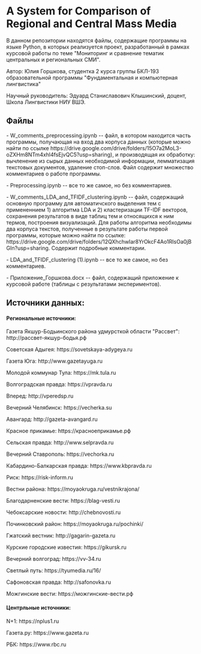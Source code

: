 # A System for Comparison of Regional and Central Mass Media
<p>В данном репозитории находятся файлы, содержащие программы на языке Python, в которых реализуется проект, разработанный в рамках курсовой работы по теме "Мониторинг и сравнение тематик центральных и региональных СМИ".</p>
<p>Автор: Юлия Горшкова, студентка 2 курса группы БКЛ-193 образовательной программы "Фундаментальная и компьютерная лингвистика"</p>
<p>Научный руководитель: Эдуард Станиславович Клышинский, доцент, Школа Лингвистики НИУ ВШЭ.</p>
<h2> Файлы </h2>
<p>- W_comments_preprocessing.ipynb -- файл, в котором находится часть программы, получающая на вход два корпуса данных (которые можно найти по ссылке https://drive.google.com/drive/folders/15O7a2MoL3-oZXHm8NTm4xhl4fsEjvQC5?usp=sharing), и производящая их обработку: вычленение из сырых данных необходимой информации, лемматизация текстовых документов, удаление стоп-слов. Файл содержит множество комментариев о работе программы.</p>
<p>- Preprocessing.ipynb -- все то же самое, но без комментариев.</p>
<p>- W_comments_LDA_and_TFIDF_clustering.ipynb -- файл, содержащий основную программу для автоматичского выделения тем с примененнием 1) алгоритма LDA и 2) кластеризации TF-IDF векторов, сохранения результатов в виде таблиц тем и относящихся к ним термов, построения визуализаций. Для работы алгоритма необходимы два корпуса текстов, полученные в результате работы первой программы, которые можно найти по ссылке: https://drive.google.com/drive/folders/12QXhchwIar8YrOkcF4Ao1RIsOa0jBGIn?usp=sharing. Содержит подробные комментарии. </p>
<p>- LDA_and_TFIDF_clustering (1).ipynb -- все то же самое, но без комментариев.
<p>- Приложение_Горшкова.docx -- файл, содержащий приложение к курсовой работе (таблицы с результатами экспериментов).
<h2> Источники данных: </h2>
<h4> Региональные источники: </h4>
<p>Газета Якшур-Бодьинского района удмурсткой области "Рассвет": http://рассвет-якшур-бодья.рф</p>
<p>Советская Адыгея: https://sovetskaya-adygeya.ru</p>
<p>Газета Юга: http://www.gazetayuga.ru</p>
<p>Молодой коммунар Тула: https://mk.tula.ru</p>
<p>Волгоградская правда: https://vpravda.ru</p>
<p>Вперед: http://vperedsp.ru</p>
<p>Вечерний Челябинск: https://vecherka.su</p>
<p>Авангард: http://gazeta-avangard.ru</p>
<p>Красное прикамье: https://красноеприкамье.рф</p>
<p>Сельская правда: http://www.selpravda.ru</p>
<p>Вечерний Ставрополь: https://vechorka.ru</p>
<p>Кабардино-Балкарская правда: https://www.kbpravda.ru</p>
<p>Риск: https://risk-inform.ru</p>
<p>Вестни района: https://moyaokruga.ru/vestnikrajona/</p>
<p>Благодарненские вести: https://blag-vesti.ru</p>
<p>Чебоксарские новости: http://chebnovosti.ru</p>
<p>Починковский район: https://moyaokruga.ru/pochinki/</p>
<p>Гжатский вестник: http://gagarin-gazeta.ru</p>
<p>Курские городские известия: https://gikursk.ru</p>
<p>Вечерний волгоград: https://vv-34.ru</p>
<p>Светлый путь: https://tyumedia.ru/16/</p>
<p>Сафоновская правда: http://safonovka.ru</p>
<p>Можгинские вести: https://можгинские-вести.рф</p>
<h4> Центрльные источники: </h4>
<p>N+1: https://nplus1.ru</p>
<p>Газета.ру: https://www.gazeta.ru</p>
<p>РБК: https://www.rbc.ru</p>
